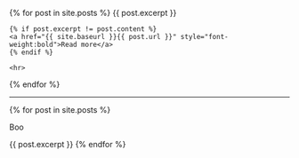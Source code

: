 {% for post in site.posts %}
    {{ post.excerpt }}
    
    {% if post.excerpt != post.content %}
    <a href="{{ site.baseurl }}{{ post.url }}" style="font-weight:bold">Read more</a>
    {% endif %}
    
    <hr>
{% endfor %}

<hr>

  {% for post in site.posts %}
      <p>Boo</p>
      {{ post.excerpt }}
  {% endfor %}
